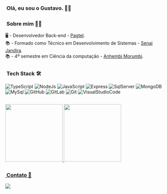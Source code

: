 ###  &nbsp;Olá, eu sou o Gustavo. 👋🏻

##

###  &nbsp;Sobre mim 👦🏻

🖥️ - Desenvolvedor Back-end - [Pagtel](https://www.pagtel.com.br/home). <br>
📚 - Formado como Técnico em Desenvolvimento de Sistemas -  [Senai Jandira](https://jandira.sp.senai.br/curso/85566/127/tecnico-de-desenvolvimento-de-sistemas). <br>
📚 - 4º semestre em Ciência da computação - [Anhembi Morumbi](https://portal.anhembi.br/graduacao/ciencia-da-computacao/). <br>

##

###  &nbsp;Tech Stack 🛠

![TypeScript](https://img.shields.io/badge/TypeScript-007ACC?style=for-the-badge&logo=typescript&logoColor=white)
![NodeJs](https://img.shields.io/badge/Node.js-43853D?style=for-the-badge&logo=node.js&logoColor=white)
![JavaScript](https://img.shields.io/badge/JavaScript-F7DF1E?style=for-the-badge&logo=javascript&logoColor=black)
![Express](https://img.shields.io/badge/Express.js-404D59?style=for-the-badge)
![SqlServer](https://img.shields.io/badge/Microsoft_SQL_Server-CC2927?style=for-the-badge&logo=microsoft-sql-server&logoColor=whit)
![MongoDB](https://img.shields.io/badge/MongoDB-4EA94B?style=for-the-badge&logo=mongodb&logoColor=white)
![MySql](https://img.shields.io/badge/MySQL-00000F?style=for-the-badge&logo=mysql&logoColor=white)
![GitHub](https://img.shields.io/badge/GitHub-100000?style=for-the-badge&logo=github&logoColor=white)
![GitLab](https://img.shields.io/badge/GitLab-330F63?style=for-the-badge&logo=gitlab&logoColor=white)
![Git](https://img.shields.io/badge/GIT-E44C30?style=for-the-badge&logo=git&logoColor=whit)
![VisualStudioCode](https://img.shields.io/badge/Visual_Studio_Code-0078D4?style=for-the-badge&logo=visual%20studio%20code&logoColor=white)

##

<div>
  <a href="https://github.com/GustavodspHub">
  <img height="180em" src="https://github-readme-stats.vercel.app/api?username=GustavodspHub&show_icons=true&theme=tokyonight&include_all_commits=true&count_private=true"/>
  <img height="180em" src="https://github-readme-stats.vercel.app/api/top-langs/?username=GustavodspHub&layout=compact&langs_count=16&theme=tokyonight"/>
</div>

##

###  &nbsp;Contato 📌

<a href="https://www.linkedin.com/in/gustavodsp-/" alt="Linkedin">
    <img src="https://img.shields.io/badge/-Linkedin-007ACC?style=for-the-badge&logo=Linkedin&logoColor=FFFFFF&link=https://www.linkedin.com/in/gustavodsp-/"/>
  </a>
 
</div>
